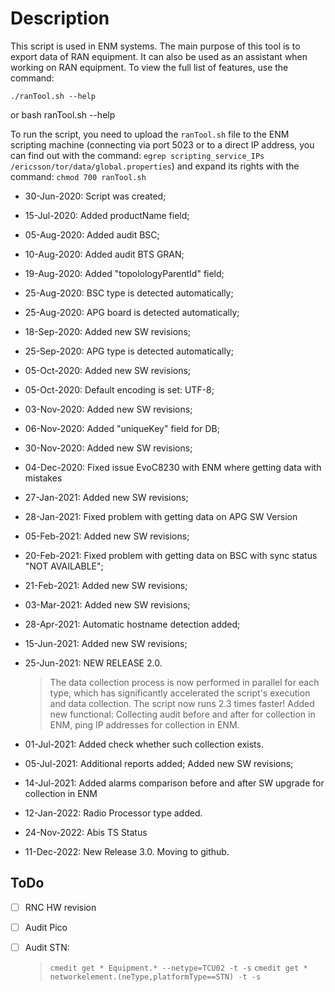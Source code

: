 # Description
 
This script is used in ENM systems. The main purpose of this tool is to export data of RAN equipment. It can also be used as an assistant when working on RAN equipment. To view the full list of features, use the command:
 
	./ranTool.sh --help
or
	bash ranTool.sh --help
 
To run the script, you need to upload the `ranTool.sh` file to the ENM scripting machine (connecting via port 5023 or to a direct IP address, you can find out with the command: `egrep scripting_service_IPs /ericsson/tor/data/global.properties`) and expand its rights with the command: `chmod 700 ranTool.sh`
 
 
 
- 30-Jun-2020: Script was created;
- 15-Jul-2020: Added productName field;
- 05-Aug-2020: Added audit BSC;
- 10-Aug-2020: Added audit BTS GRAN;
- 19-Aug-2020: Added "topolologyParentId" field;
- 25-Aug-2020: BSC type is detected automatically;
- 25-Aug-2020: APG board is detected automatically;
- 18-Sep-2020: Added new SW revisions;
- 25-Sep-2020: APG type is detected automatically;
- 05-Oct-2020: Added new SW revisions;
- 05-Oct-2020: Default encoding is set: UTF-8;
- 03-Nov-2020: Added new SW revisions;
- 06-Nov-2020: Added "uniqueKey" field for DB;
- 30-Nov-2020: Added new SW revisions;
- 04-Dec-2020: Fixed issue EvoC8230 with ENM where getting data with mistakes
- 27-Jan-2021: Added new SW revisions;
- 28-Jan-2021: Fixed problem with getting data on APG SW Version
- 05-Feb-2021: Added new SW revisions;
- 20-Feb-2021: Fixed problem with getting data on BSC with sync status "NOT AVAILABLE";
- 21-Feb-2021: Added new SW revisions;
- 03-Mar-2021: Added new SW revisions;
- 28-Apr-2021: Automatic hostname detection added;
- 15-Jun-2021: Added new SW revisions;
- 25-Jun-2021: NEW RELEASE 2.0.
	> The data collection process is now performed in parallel for each type, which has significantly accelerated the script's execution and data collection. The script now runs 2.3 times faster!
	> Added new functional: Collecting audit before and after for collection in ENM, ping IP addresses for collection in ENM.
	
- 01-Jul-2021: Added check whether such collection exists.
- 05-Jul-2021: Additional reports added; Added new SW revisions;
- 14-Jul-2021: Added alarms comparison before and after SW upgrade for collection in ENM
- 12-Jan-2022: Radio Processor type added.
- 24-Nov-2022: Abis TS Status
- 11-Dec-2022: New Release 3.0. Moving to github.
 
 
## ToDo
- [ ] RNC HW revision
- [ ] Audit Pico
- [ ] Audit STN:
	> `cmedit get * Equipment.* --netype=TCU02 -t -s`
	> `cmedit get * networkelement.(neType,platformType==STN) -t -s`
 